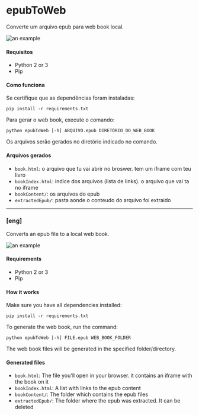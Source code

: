 # epubToWeb

Converte um arquivo epub para web book local.

![an example](https://user-images.githubusercontent.com/30227872/113874322-0fba1100-978c-11eb-87e8-16a2a0e3f6b5.png)

#### Requisitos
- Python 2 or 3
- Pip

#### Como funciona

Se certifique que as dependências foram instaladas:
```commandline
pip install -r requirements.txt
```

Para gerar o web book, execute o comando:
```commandline
python epubToWeb [-h] ARQUIVO.epub DIRETÓRIO_DO_WEB_BOOK
```

Os arquivos serão gerados no diretório indicado no comando.


#### Arquivos gerados
- `book.html`: o arquivo que tu vai abrir no broswer. tem um iframe com teu livro
- `bookIndex.html`: indice dos arquivos (lista de links). o arquivo que vai ta no iframe
- `bookContent/`: os arquivos do epub
- `extractedEpub/`: pasta aonde o conteudo do arquivo foi extraido


---

### [eng]

Converts an epub file to a local web book.

![an example](https://user-images.githubusercontent.com/30227872/113874322-0fba1100-978c-11eb-87e8-16a2a0e3f6b5.png)

#### Requirements
- Python 2 or 3
- Pip

#### How it works

Make sure you have all dependencies installed:

```commandline
pip install -r requirements.txt
```

To generate the web book, run the command:
```commandline
python epubToWeb [-h] FILE.epub WEB_BOOK_FOLDER

```

The web book files will be generated in the specified folder/directory.

#### Generated files
- `book.html`: The file you'll open in your browser. it contains an iframe with the book on it
- `bookIndex.html`: A list with links to the epub content
- `bookContent/`: The folder which contains the epub files
- `extractedEpub/`: The folder where the epub was extracted. It can be deleted
